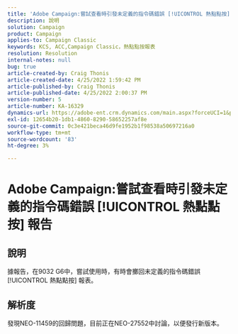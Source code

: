 ```yaml
---
title: 'Adobe Campaign:嘗試查看時引發未定義的指令碼錯誤 [!UICONTROL 熱點點按] report'
description: 說明
solution: Campaign
product: Campaign
applies-to: Campaign Classic
keywords: KCS, ACC,Campaign Classic，熱點點按報表
resolution: Resolution
internal-notes: null
bug: true
article-created-by: Craig Thonis
article-created-date: 4/25/2022 1:59:42 PM
article-published-by: Craig Thonis
article-published-date: 4/25/2022 2:00:37 PM
version-number: 5
article-number: KA-16329
dynamics-url: https://adobe-ent.crm.dynamics.com/main.aspx?forceUCI=1&pagetype=entityrecord&etn=knowledgearticle&id=deb088ee-9fc4-ec11-a7b6-0022480a1ec2
exl-id: 12654b20-1db1-4860-8290-58652257af8e
source-git-commit: 0c3e421beca46d9fe1952b1f98538a50697216a0
workflow-type: tm+mt
source-wordcount: '83'
ht-degree: 3%

---
```


# Adobe Campaign:嘗試查看時引發未定義的指令碼錯誤 [!UICONTROL 熱點點按] 報告

## 說明


據報告，在9032 G6中，嘗試使用時，有時會擲回未定義的指令碼錯誤 [!UICONTROL 熱點點按] 報表。


## 解析度


發現NEO-11459的回歸問題，目前正在NEO-27552中討論，以便發行新版本。
